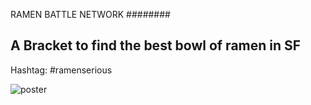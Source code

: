 RAMEN BATTLE NETWORK
########

A Bracket to find the best bowl of ramen in SF
-----
Hashtag:
#ramenserious


![poster](https://s3.amazonaws.com/f.cl.ly/items/1e0k2A3K461K1V431P34/Image%202015-07-15%20at%2012.04.02%20PM.png)